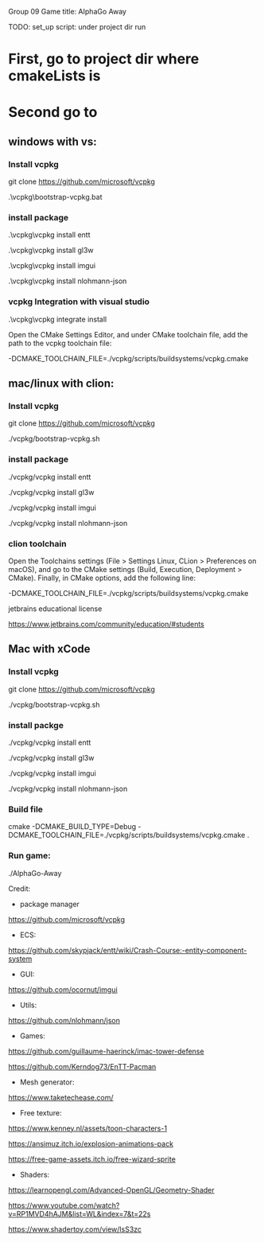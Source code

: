 Group 09
Game title: AIphaGo Away

TODO: set_up script:
under project dir run

# First, go to project dir where cmakeLists is

# Second go to 

## windows with vs:

### Install vcpkg

git clone https://github.com/microsoft/vcpkg

.\vcpkg\bootstrap-vcpkg.bat

### install package

.\vcpkg\vcpkg install entt

.\vcpkg\vcpkg install gl3w

.\vcpkg\vcpkg install imgui

.\vcpkg\vcpkg install nlohmann-json

### vcpkg Integration  with visual studio

.\vcpkg\vcpkg integrate install

Open the CMake Settings Editor, and under CMake toolchain file, add the path to the vcpkg toolchain file:

-DCMAKE_TOOLCHAIN_FILE=./vcpkg/scripts/buildsystems/vcpkg.cmake

## mac/linux with clion:

### Install vcpkg

git clone https://github.com/microsoft/vcpkg

./vcpkg/bootstrap-vcpkg.sh

### install package

./vcpkg/vcpkg install entt

./vcpkg/vcpkg install gl3w

./vcpkg/vcpkg install imgui

./vcpkg/vcpkg install nlohmann-json

### clion toolchain

Open the Toolchains settings (File > Settings Linux, CLion > Preferences on macOS), and go to the CMake settings (Build, Execution, Deployment > CMake). Finally, in CMake options, add the following line:

-DCMAKE_TOOLCHAIN_FILE=./vcpkg/scripts/buildsystems/vcpkg.cmake

jetbrains educational license

https://www.jetbrains.com/community/education/#students

## Mac with xCode

### Install vcpkg

git clone https://github.com/microsoft/vcpkg

./vcpkg/bootstrap-vcpkg.sh

### install packge

./vcpkg/vcpkg install entt

./vcpkg/vcpkg install gl3w

./vcpkg/vcpkg install imgui

./vcpkg/vcpkg install nlohmann-json

### Build file

cmake -DCMAKE_BUILD_TYPE=Debug -DCMAKE_TOOLCHAIN_FILE=./vcpkg/scripts/buildsystems/vcpkg.cmake .

### Run game:

./AlphaGo-Away


Credit:

- package manager

https://github.com/microsoft/vcpkg

- ECS:

https://github.com/skypjack/entt/wiki/Crash-Course:-entity-component-system

- GUI:

https://github.com/ocornut/imgui

- Utils:

https://github.com/nlohmann/json

- Games:

https://github.com/guillaume-haerinck/imac-tower-defense

https://github.com/Kerndog73/EnTT-Pacman

- Mesh generator:
  
https://www.taketechease.com/

- Free texture:

https://www.kenney.nl/assets/toon-characters-1

https://ansimuz.itch.io/explosion-animations-pack

https://free-game-assets.itch.io/free-wizard-sprite

- Shaders:

https://learnopengl.com/Advanced-OpenGL/Geometry-Shader

https://www.youtube.com/watch?v=RP1MVD4hAJM&list=WL&index=7&t=22s

https://www.shadertoy.com/view/lsS3zc






